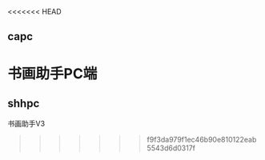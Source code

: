 <<<<<<< HEAD
## capc

书画助手PC端
=======
## shhpc

书画助手V3
>>>>>>> f9f3da979f1ec46b90e810122eab5543d6d0317f

